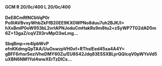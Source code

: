 #### GCM R 20/0c/400 L 20/0c/400
**DeE8CmRfNCbVqP0r**<br/>**Po9lAVBvxyWhbZkFfB20EE9KXOWPNo8duu7uh2BJK/I=**<br/>**hXsBmlP0oW953bL2vrIAPNJoduCmHakRs9m8tu2+zSyWP7TG2dAD5m6Z+13gaZ/cqVZlI3rvMpO3wLmg...**<br/><br/>
**SbqBmp+re4lpbWvP**<br/>**efnKKdmgQpTAA/UuOswzpVH0xf+RThslEed45xa4A4Y=**<br/>**gBFF6rhsrSeziVheDMY60Zu/EU8S42Jdq83ESSXBLyrQQlcqV0pWYsVd5uXBN6NM1YoI4wwXErTzDlCs...**